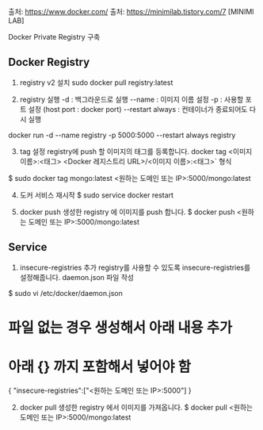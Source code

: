 출처: https://www.docker.com/
출처: https://minimilab.tistory.com/7 [MINIMI LAB]

Docker Private Registry 구축

Docker Registry
---- 

1. registry v2 설치
sudo docker pull registry:latest

2. registry 실행
-d : 백그라운드로 실행
--name : 이미지 이름 설정
-p : 사용할 포트 설정 (host port : docker port)
--restart always : 컨테이너가 종료되어도 다시 실행

docker run -d --name registry -p 5000:5000 --restart always registry

3. tag 설정
registry에 push 할 이미지의 태그를 등록합니다.
docker tag <이미지 이름>:<태그> <Docker 레지스트리 URL>/<이미지 이름>:<태그>` 형식

$ sudo docker tag mongo:latest <원하는 도메인 또는 IP>:5000/mongo:latest

4. 도커 서비스 재시작
$ sudo service docker restart

5. docker push
생성한 registry 에 이미지를 push 합니다.
$ docker push <원하는 도메인 또는 IP>:5000/mongo:latest


Service
----

1. insecure-registries 추가
registry를 사용할 수 있도록 insecure-registries를 설정해줍니다.
daemon.json 파일 작성

$ sudo vi /etc/docker/daemon.json
# 파일 없는 경우 생성해서 아래 내용 추가
  # 아래 {} 까지 포함해서 넣어야 함 
  { "insecure-registries":["<원하는 도메인 또는 IP>:5000"] }
  
2. docker pull
생성한 registry 에서 이미지를 가져옵니다.
$ docker pull <원하는 도메인 또는 IP>:5000/mongo:latest
